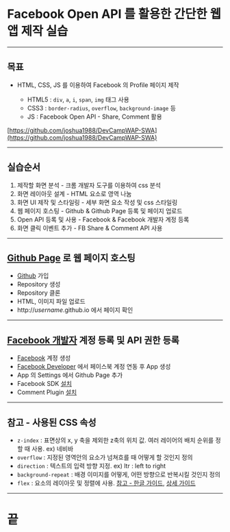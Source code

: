 <!-- $size: 16:9 -->
<!-- page_number: true -->
# Facebook Open API 를 활용한 간단한 웹앱 제작 실습

---
<!-- footer : Facebook Open API 를 활용한 간단한 웹앱 제작 실습 - 프론트엔드 개발자를 위한 웹앱 프로젝트 CAMP -->
## 목표
- HTML, CSS, JS 를 이용하여 Facebook 의 Profile 페이지 제작

  - HTML5 : `div`, `a`, `i`, `span`, `img` 태그 사용
  - CSS3 : `border-radius`, `overflow`, `background-image` 등
  - JS : Facebook Open API - Share, Comment 활용

[https://github.com/joshua1988/DevCampWAP-SWA](https://github.com/joshua1988/DevCampWAP-SWA)

---
## 실습순서
1. 제작할 화면 분석 - 크롬 개발자 도구를 이용하여 css 분석
2. 화면 레이아웃 설계 - HTML 요소로 영역 나눔
3. 화면 UI 제작 및 스타일링 - 세부 화면 요소 작성 및 css 스타일링
4. 웹 페이지 호스팅 - Github & Github Page 등록 및 페이지 업로드
5. Open API 등록 및 사용 - Facebook & Facebook 개발자 계정 등록
6. 화면 클릭 이벤트 추가 - FB Share & Comment API 사용

---
## [Github Page](https://pages.github.com/) 로 웹 페이지 호스팅
- [Github](https://github.com/) 가입
- Repository 생성
- Repository 클론
- HTML, 이미지 파일 업로드
- http://*username*.github.io 에서 페이지 확인

---
## [Facebook 개발자](https://developers.facebook.com/) 계정 등록 및 API 권한 등록
- [Facebook](https://www.facebook.com/) 계정 생성
- [Facebook Developer](https://developers.facebook.com/) 에서 페이스북 계정 연동 후 App 생성
- App 의 Settings 에서 Github Page 추가
- Facebook SDK [설치](https://developers.facebook.com/docs/javascript/quickstart)
- Comment Plugin [설치](https://developers.facebook.com/docs/plugins/comments/)

---
## 참고 - 사용된 CSS 속성
- `z-index` : 표면상의 x, y 축을 제외한 z축의 위치 값. 여러 레이어의 배치 순위를 정할 때 사용. ex) 네비바
- `overflow` : 지정된 영역안의 요소가 넘쳐흐를 때 어떻게 할 것인지 정의
- `direction` : 텍스트의 입력 방향 지정. ex) ltr : left to right
- `background-repeat` : 배경 이미지를 어떻게, 어떤 방향으로 반복시킬 것인지 정의
- `flex` : 요소의 레이아웃 및 정렬에 사용. [참고 - 한글 가이드](https://joshuajangblog.wordpress.com/2016/09/19/learn-css-flexbox-in-3mins/), [상세 가이드](https://medium.freecodecamp.com/understanding-flexbox-everything-you-need-to-know-b4013d4dc9af)

---
<!-- footer : -->
# 끝
